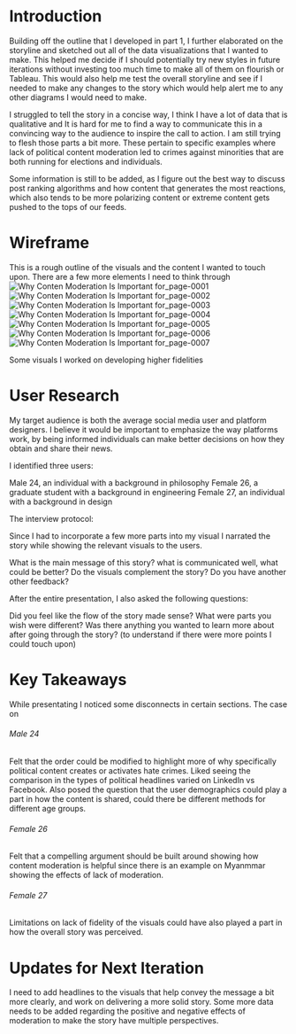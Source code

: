 # Introduction

Building off the outline that I developed in part 1, I further elaborated on the storyline and sketched out all of the data visualizations that I wanted to make. This helped me decide if I should potentially try new styles in future iterations without investing too much time to make all of them on flourish or Tableau. This would also help me test the overall storyline and see if I needed to make any changes to the story which would help alert me to any other diagrams I would need to make. 

I struggled to tell the story in a concise way, I think I have a lot of data that is qualitative and It is hard for me to find a way to communicate this in a convincing way to the audience to inspire the call to action. I am still trying to flesh those parts a bit more. These pertain to specific examples where lack of political content moderation led to crimes against minorities that are both running for elections and individuals.

Some information is still to be added, as I figure out the best way to discuss post ranking algorithms and how content that generates the most reactions, which also tends to be more polarizing content or extreme content gets pushed to the tops of our feeds. 


# Wireframe
This is a rough outline of the visuals and the content I wanted to touch upon. There are a few more elements I need to think through 
![Why Conten Moderation Is Important for_page-0001](https://user-images.githubusercontent.com/117247447/205210036-28bcccb8-298f-45ca-8073-9a0ec91692cb.jpg)
![Why Conten Moderation Is Important for_page-0002](https://user-images.githubusercontent.com/117247447/205210063-46f8bc24-04e1-48cc-846d-d26c3eac6ea5.jpg)
![Why Conten Moderation Is Important for_page-0003](https://user-images.githubusercontent.com/117247447/205210094-c0893b4b-f18c-41a6-ad3e-316800e2cc63.jpg)
![Why Conten Moderation Is Important for_page-0004](https://user-images.githubusercontent.com/117247447/205210117-3325706c-38cd-4510-9bd1-3c1c325b4c46.jpg)
![Why Conten Moderation Is Important for_page-0005](https://user-images.githubusercontent.com/117247447/205210142-7aa4384e-106e-4a72-a989-14b390443b26.jpg)
![Why Conten Moderation Is Important for_page-0006](https://user-images.githubusercontent.com/117247447/205210166-47ade850-f9aa-49c3-9877-75de8b3e772a.jpg)
![Why Conten Moderation Is Important for_page-0007](https://user-images.githubusercontent.com/117247447/205210448-37cfb7ea-43c4-4ccc-aeaf-46d8579cb932.jpg)

Some visuals I worked on developing higher fidelities  
<div class="flourish-embed flourish-hierarchy" data-src="visualisation/11892808"><script src="https://public.flourish.studio/resources/embed.js"></script></div>

<div class="flourish-embed flourish-hierarchy" data-src="visualisation/11893118"><script src="https://public.flourish.studio/resources/embed.js"></script></div>

# User Research 


My target audience is both the average social media user and platform designers. I believe it would be important to emphasize the way platforms work, by being informed individuals can make better decisions on how they obtain and share their news.

I identified three users:

Male 24, an individual with a background in philosophy 
Female 26, a graduate student with a background in engineering
Female 27, an individual with a background in design

The interview protocol:

Since I had to incorporate a few more parts into my visual I narrated the story while showing the relevant visuals to the users.

What is the main message of this story? what is communicated well, what could be better?
Do the visuals complement the story?
Do you have another other feedback?

After the entire presentation, I also asked the following questions:

Did you feel like the flow of the story made sense? 
What were parts you wish were different? 
Was there anything you wanted to learn more about after going through the story? (to understand if there were more points I could touch upon)


# Key Takeaways 

While presentating I noticed some disconnects in certain sections. The case on 

###### Male 24
Felt that the order could be modified to highlight more of why specifically political content creates or activates hate crimes. Liked seeing the comparison in the types of political headlines varied on LinkedIn vs Facebook. Also posed the question that the user demographics could play a part in how the content is shared, could there be different methods for different age groups.

###### Female 26
Felt that a compelling argument should be built around showing how content moderation is helpful since there is an example on Myanmmar showing the effects of lack of moderation.

###### Female 27


Limitations on lack of fidelity of the visuals could have also played a part in how the overall story was perceived. 



# Updates for Next Iteration 

I need to add headlines to the visuals that help convey the message a bit more clearly, and work on delivering a more solid story. Some more data needs to be added regarding the positive and negative effects of moderation to make the story have multiple perspectives. 




